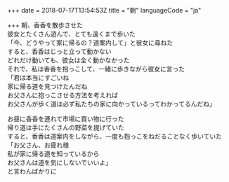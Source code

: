 +++
date = 2018-07-17T13:54:53Z
title = "朝"
languageCode = "ja"

+++
朝、香香を散歩させた  
彼女とたくさん遊んで、とても遠くまで歩いた  
「今、どうやって家に帰るの？道案内して」と彼女に尋ねた  
すると、香香はじっと立って動かない  
どれだけ動いても、彼女は全く動かなかった  
それで、私は香香を抱っこして、一緒に歩きながら彼女に言った  
「君は本当にすごいね  
家に帰る道を見つけたんだね  
お父さんに抱っこさせる方法を考えれば  
お父さんが歩く道は必ず私たちの家に向かっているってわかってるんだね」  
  
お昼に香香を連れて市場に買い物に行った  
帰り道は手にたくさんの野菜を提げていた  
すると、香香は道案内をしながら、一度も抱っこをねだることなく歩いていた  
「お父さん、お疲れ様  
私が家に帰る道を知っているから  
お父さんは道を気にしないでいいよ」  
と言わんばかりに  
